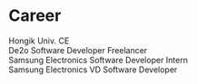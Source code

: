 
# Career
Hongik Univ. CE   
De2o Software Developer Freelancer  
Samsung Electronics Software Developer Intern                                                                                             
Samsung Electronics VD Software Developer

 




